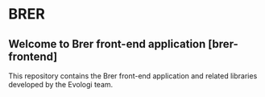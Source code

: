 # BRER

## Welcome to Brer front-end application [brer-frontend]

This repository contains the Brer front-end application and related libraries developed by the Evologi team.
